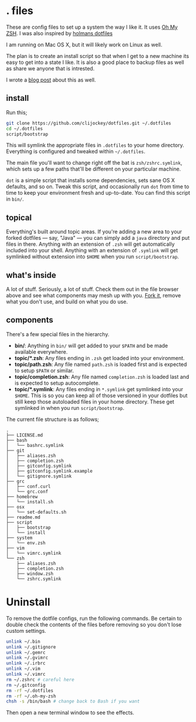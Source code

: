 # . files

These are config files to set up a system the way I like it. It uses [Oh My ZSH](https://github.com/robbyrussell/oh-my-zsh). I was also inspired by [holmans dotfiles](https://github.com/holman/dotfiles)

I am running on Mac OS X, but it will likely work on Linux as well.

The plan is to create an install script so that when I get to a new machine its easy to get into a state I like. It is also a good place to backup files as well as share we anyone that is intrested.

I wrote a [blog post](https://clijockey.com/dotfiles/) about this as well.

## install

Run this;

```sh
git clone https://github.com/clijockey/dotfiles.git ~/.dotfiles
cd ~/.dotfiles
script/bootstrap
```

This will symlink the appropriate files in `.dotfiles` to your home directory.
Everything is configured and tweaked within `~/.dotfiles`.

The main file you'll want to change right off the bat is `zsh/zshrc.symlink`,
which sets up a few paths that'll be different on your particular machine.

`dot` is a simple script that installs some dependencies, sets sane OS X
defaults, and so on. Tweak this script, and occasionally run `dot` from
time to time to keep your environment fresh and up-to-date. You can find
this script in `bin/`.

## topical

Everything's built around topic areas. If you're adding a new area to your
forked dotfiles — say, "Java" — you can simply add a `java` directory and put
files in there. Anything with an extension of `.zsh` will get automatically
included into your shell. Anything with an extension of `.symlink` will get
symlinked without extension into `$HOME` when you run `script/bootstrap`.

## what's inside

A lot of stuff. Seriously, a lot of stuff. Check them out in the file browser
above and see what components may mesh up with you.
[Fork it](https://github.com/clijockey/dotfiles/fork), remove what you don't
use, and build on what you do use.

## components

There's a few special files in the hierarchy.

- **bin/**: Anything in `bin/` will get added to your `$PATH` and be made
  available everywhere.
- **topic/\*.zsh**: Any files ending in `.zsh` get loaded into your
  environment.
- **topic/path.zsh**: Any file named `path.zsh` is loaded first and is
  expected to setup `$PATH` or similar.
- **topic/completion.zsh**: Any file named `completion.zsh` is loaded
  last and is expected to setup autocomplete.
- **topic/\*.symlink**: Any files ending in `*.symlink` get symlinked into
  your `$HOME`. This is so you can keep all of those versioned in your dotfiles
  but still keep those autoloaded files in your home directory. These get
  symlinked in when you run `script/bootstrap`.

The current file structure is as follows;
```
.
├── LICENSE.md
├── bash
│   └── bashrc.symlink
├── git
│   ├── aliases.zsh
│   ├── completion.zsh
│   ├── gitconfig.symlink
│   ├── gitconfig.symlink.example
│   └── gitignore.symlink
├── grc
│   ├── conf.curl
│   └── grc.conf
├── homebrew
│   └── install.sh
├── osx
│   └── set-defaults.sh
├── readme.md
├── script
│   ├── bootstrap
│   └── install
├── system
│   └── env.zsh
├── vim
│   └── vimrc.symlink
└── zsh
    ├── aliases.zsh
    ├── completion.zsh
    ├── window.zsh
    └── zshrc.symlink
```

# Uninstall

To remove the dotfile configs, run the following commands. Be certain to double check the contents of the files before removing so you don't lose custom settings.

```sh
unlink ~/.bin
unlink ~/.gitignore
unlink ~/.gemrc
unlink ~/.gvimrc
unlink ~/.irbrc
unlink ~/.vim
unlink ~/.vimrc
rm ~/.zshrc # careful here
rm ~/.gitconfig
rm -rf ~/.dotfiles
rm -rf ~/.oh-my-zsh
chsh -s /bin/bash # change back to Bash if you want
```

Then open a new terminal window to see the effects.
